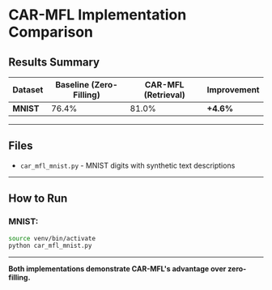 # CAR-MFL Implementation Comparison

## Results Summary

| Dataset | Baseline (Zero-Filling) | CAR-MFL (Retrieval) | Improvement |
|---------|-------------------------|---------------------|-------------|
| **MNIST** | 76.4% | 81.0% | **+4.6%** |


---

## Files

- `car_mfl_mnist.py` - MNIST digits with synthetic text descriptions


---

## How to Run

### MNIST:
```bash
source venv/bin/activate
python car_mfl_mnist.py
```



---

**Both implementations demonstrate CAR-MFL's advantage over zero-filling.**
